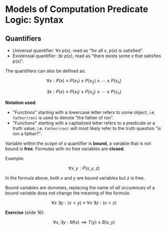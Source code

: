 # Models of Computation Predicate Logic: Syntax

## Quantifiers 

- Universal quantifier: $\forall x  \ p(x)$, read as "for all $x$, $p(x)$ is satisfied".
- Existensial quantifier: $\exists x \ p(x)$, read as "there exists some $x$ that satisfies $p(x)$".

The quantifiers can also be defined as:

$$
\forall x: P(x) \equiv P(x_1) \wedge  P(x_2) \wedge \cdots \wedge P(x_n)
$$

$$
\exists x : P(x) \equiv P(x_1) \vee  P(x_2) \vee \cdots \vee P(x_n) 
$$

**Notation used**:

- "Functions" starting with a lowercase letter refers to some object, i.e. `father(ron)` is used to denote "the father of ron".
- "Functions" starting with a capitalized letter refers to a predicate or a truth value, i.e. `Father(ron)` will most likely refer to the truth question "is ron a father?".

Variable within the scope of a quantifier is **bound**, a variable that is not bound is **free**. Formulas with no free variables are **closed**.

Example:

$$
\forall x,y: P(x,y,z)
$$


In the formula above, both $x$ and $y$ are bound variables but $z$ is free. 

Bound variables are dummies, replacing the name of *all* occurences of a bound variable does not change the meaning of the formula:

$$
\forall x \ \exists y : (x < y) \equiv \forall x \ \exists z : (x < z)
$$

**Exercise** (slide 16):

$$
\forall x, \exists y : M(x) \implies T(y) \wedge B(x, y)
$$